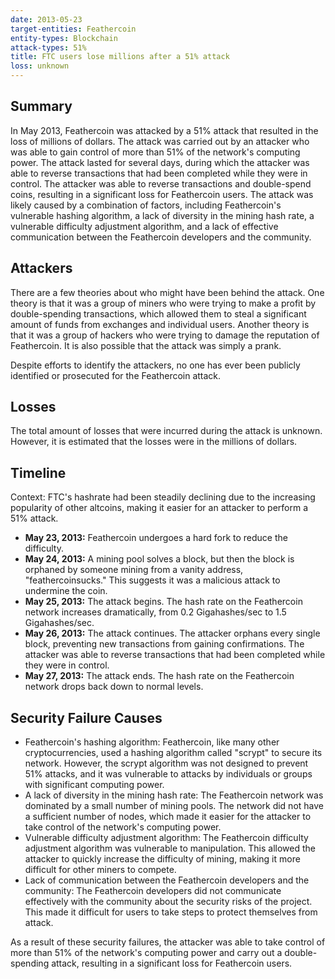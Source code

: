 ```yaml
---
date: 2013-05-23
target-entities: Feathercoin
entity-types: Blockchain
attack-types: 51%
title: FTC users lose millions after a 51% attack
loss: unknown
---
```


## Summary

In May 2013, Feathercoin was attacked by a 51% attack that resulted in the loss of millions of dollars. The attack was carried out by an attacker who was able to gain control of more than 51% of the network's computing power. The attack lasted for several days, during which the attacker was able to reverse transactions that had been completed while they were in control. The attacker was able to reverse transactions and double-spend coins, resulting in a significant loss for Feathercoin users. The attack was likely caused by a combination of factors, including Feathercoin's vulnerable hashing algorithm, a lack of diversity in the mining hash rate, a vulnerable difficulty adjustment algorithm, and a lack of effective communication between the Feathercoin developers and the community.

## Attackers

There are a few theories about who might have been behind the attack. One theory is that it was a group of miners who were trying to make a profit by double-spending transactions, which allowed them to steal a significant amount of funds from exchanges and individual users. Another theory is that it was a group of hackers who were trying to damage the reputation of Feathercoin. It is also possible that the attack was simply a prank.

Despite efforts to identify the attackers, no one has ever been publicly identified or prosecuted for the Feathercoin attack.

## Losses

The total amount of losses that were incurred during the attack is unknown. However, it is estimated that the losses were in the millions of dollars.

## Timeline

Context: FTC's hashrate had been steadily declining due to the increasing popularity of other altcoins, making it easier for an attacker to perform a 51% attack.

- **May 23, 2013:** Feathercoin undergoes a hard fork to reduce the difficulty.
- **May 24, 2013:** A mining pool solves a block, but then the block is orphaned by someone mining from a vanity address, "feathercoinsucks." This suggests it was a malicious attack to undermine the coin.
- **May 25, 2013:** The attack begins. The hash rate on the Feathercoin network increases dramatically, from 0.2 Gigahashes/sec to 1.5 Gigahashes/sec.
- **May 26, 2013:** The attack continues. The attacker orphans every single block, preventing new transactions from gaining confirmations. The attacker was able to reverse transactions that had been completed while they were in control.
- **May 27, 2013:** The attack ends. The hash rate on the Feathercoin network drops back down to normal levels.

## Security Failure Causes

- Feathercoin's hashing algorithm: Feathercoin, like many other cryptocurrencies, used a hashing algorithm called "scrypt" to secure its network. However, the scrypt algorithm was not designed to prevent 51% attacks, and it was vulnerable to attacks by individuals or groups with significant computing power.
- A lack of diversity in the mining hash rate: The Feathercoin network was dominated by a small number of mining pools. The network did not have a sufficient number of nodes, which made it easier for the attacker to take control of the network's computing power.
- Vulnerable difficulty adjustment algorithm: The Feathercoin difficulty adjustment algorithm was vulnerable to manipulation. This allowed the attacker to quickly increase the difficulty of mining, making it more difficult for other miners to compete.
- Lack of communication between the Feathercoin developers and the community: The Feathercoin developers did not communicate effectively with the community about the security risks of the project. This made it difficult for users to take steps to protect themselves from attack.

As a result of these security failures, the attacker was able to take control of more than 51% of the network's computing power and carry out a double-spending attack, resulting in a significant loss for Feathercoin users.

